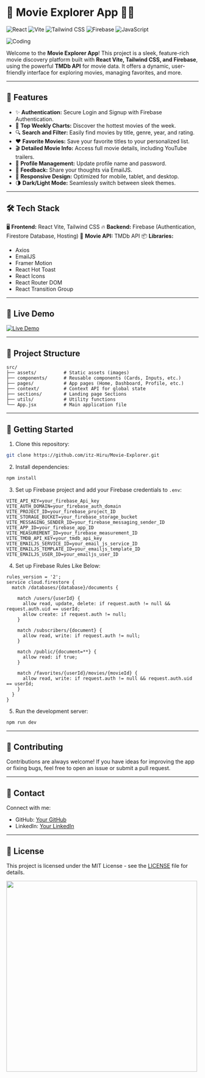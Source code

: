 # 🎥 Movie Explorer App 🚀🍿

![React](https://img.shields.io/badge/React-20232A?style=for-the-badge&logo=react&logoColor=61DAFB)
![Vite](https://img.shields.io/badge/Vite-646CFF?style=for-the-badge&logo=vite&logoColor=white)
![Tailwind CSS](https://img.shields.io/badge/Tailwind_CSS-38B2AC?style=for-the-badge&logo=tailwind-css&logoColor=white)
![Firebase](https://img.shields.io/badge/Firebase-FFCA28?style=for-the-badge&logo=firebase&logoColor=white)
![JavaScript](https://img.shields.io/badge/JavaScript-F7DF1E?style=for-the-badge&logo=javascript&logoColor=black)

![Coding](https://readme-typing-svg.demolab.com?font=Fira+Code&weight=500&size=22&duration=3000&pause=1000&color=FA5500&center=true&vCenter=true&width=600&lines=Movie+Explorer+Website%3B;Created+By+Hirumitha+Kuladewa%3B;React+Vite+TailwindCSS%3B)

Welcome to the **Movie Explorer App**! This project is a sleek, feature-rich movie discovery platform built with **React Vite, Tailwind CSS, and Firebase**, using the powerful **TMDb API** for movie data. It offers a dynamic, user-friendly interface for exploring movies, managing favorites, and more.

---

## 🚀 Features

- ✨ **Authentication:** Secure Login and Signup with Firebase Authentication.
- 🎥 **Top Weekly Charts:** Discover the hottest movies of the week.
- 🔍 **Search and Filter:** Easily find movies by title, genre, year, and rating.
- ❤️ **Favorite Movies:** Save your favorite titles to your personalized list.
- 🎬 **Detailed Movie Info:** Access full movie details, including YouTube trailers.
- 📝 **Profile Management:** Update profile name and password.
- 📧 **Feedback:** Share your thoughts via EmailJS.
- 📱 **Responsive Design:** Optimized for mobile, tablet, and desktop.
- 🌗 **Dark/Light Mode:** Seamlessly switch between sleek themes.

---

## 🛠️ Tech Stack

🖥️ **Frontend:** React Vite, Tailwind CSS
🔥 **Backend:** Firebase (Authentication, Firestore Database, Hosting)
🎥 **Movie API:** TMDb API
📦 **Libraries:**

* Axios
* EmailJS
* Framer Motion
* React Hot Toast
* React Icons
* React Router DOM
* React Transition Group

---

## 📸 Live Demo

[![Live Demo](https://img.shields.io/badge/Live_Demo-%2300bcd4?style=for-the-badge&logo=vercel&logoColor=white)](https://movie-explorer-loons-lab.vercel.app)


---

## 📂 Project Structure

```
src/
├── assets/          # Static assets (images)
├── components/      # Reusable components (Cards, Inputs, etc.)
├── pages/           # App pages (Home, Dashboard, Profile, etc.)
├── context/         # Context API for global state
├── sections/        # Landing page Sections
├── utils/           # Utility functions
└── App.jsx          # Main application file
```

---

## 🚀 Getting Started

1. Clone this repository:

```bash
git clone https://github.com/itz-Hiru/Movie-Explorer.git
```

2. Install dependencies:

```bash
npm install
```

3. Set up Firebase project and add your Firebase credentials to `.env`:

```env
VITE_API_KEY=your_firebase_Api_key
VITE_AUTH_DOMAIN=your_firebase_auth_domain
VITE_PROJECT_ID=your_firebase_project_ID
VITE_STORAGE_BUCKET=your_firebase_storage_bucket
VITE_MESSAGING_SENDER_ID=your_firebase_messaging_sender_ID
VITE_APP_ID=your_firebase_app_ID
VITE_MEASUREMENT_ID=your_firebase_measurement_ID
VITE_TMDB_API_KEY=your_tmdb_api_key
VITE_EMAILJS_SERVICE_ID=your_email_js_service_ID
VITE_EMAILJS_TEMPLATE_ID=your_emailjs_template_ID
VITE_EMAILJS_USER_ID=your_emailjs_user_ID
```

4. Set up Firebase Rules Like Below:

```Rules
rules_version = '2';
service cloud.firestore {
  match /databases/{database}/documents {
    
    match /users/{userId} {
      allow read, update, delete: if request.auth != null && request.auth.uid == userId;
      allow create: if request.auth != null;
    }

    match /subscribers/{document} {
      allow read, write: if request.auth != null;
    }
    
    match /public/{document=**} {
      allow read: if true;
    }

    match /favorites/{userId}/movies/{movieId} {
      allow read, write: if request.auth != null && request.auth.uid == userId;
    }
  }
}
```

5. Run the development server:

```bash
npm run dev
```

---

## 🌟 Contributing

Contributions are always welcome! If you have ideas for improving the app or fixing bugs, feel free to open an issue or submit a pull request.

---

## 📧 Contact

Connect with me:

* GitHub: [Your GitHub](https://github.com/itz-Hiru)
* LinkedIn: [Your LinkedIn](https://www.linkedin.com/in/hirumitha)

---

## 📄 License

This project is licensed under the MIT License - see the [LICENSE](LICENSE) file for details.

<img src="https://github.com/Anmol-Baranwal/Cool-GIFs-For-GitHub/assets/74038190/219bcc70-f5dc-466b-9a60-29653d8e8433" width="500">

